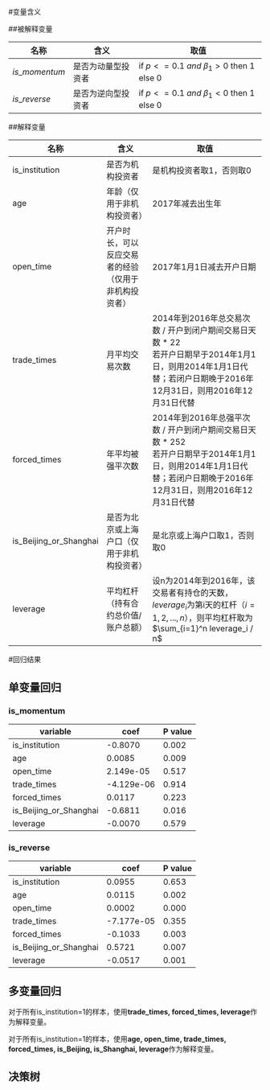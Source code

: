 #变量含义

##被解释变量

| 名称           | 含义               | 取值                                      |
| -------------- | ------------------ | ----------------------------------------- |
| $is\_momentum$ | 是否为动量型投资者 | if $p<=0.1\ and\ \beta_1>0$ then 1 else 0 |
| $is\_reverse$  | 是否为逆向型投资者 | if $p<=0.1\ and\ \beta_1<0$ then 1 else 0 |

##解释变量

| 名称                   | 含义                                                 | 取值                                                         |
| ---------------------- | ---------------------------------------------------- | ------------------------------------------------------------ |
| is_institution         | 是否为机构投资者                                     | 是机构投资者取1，否则取0                                     |
| age                    | 年龄（仅用于非机构投资者）                           | 2017年减去出生年                                             |
| open_time              | 开户时长，可以反应交易者的经验（仅用于非机构投资者） | 2017年1月1日减去开户日期                                     |
| trade_times            | 月平均交易次数                                       | 2014年到2016年总交易次数 / 开户到闭户期间交易日天数 * 22<br/>若开户日期早于2014年1月1日，则用2014年1月1日代替；若闭户日期晚于2016年12月31日，则用2016年12月31日代替 |
| forced_times           | 年平均被强平次数                                     | 2014年到2016年总强平次数 / 开户到闭户期间交易日天数 * 252<br/>若开户日期早于2014年1月1日，则用2014年1月1日代替；若闭户日期晚于2016年12月31日，则用2016年12月31日代替 |
| is_Beijing_or_Shanghai | 是否为北京或上海户口（仅用于非机构投资者）           | 是北京或上海户口取1，否则取0                                 |
| leverage               | 平均杠杆（持有合约总价值/账户总额）                  | 设n为2014年到2016年，该交易者有持仓的天数，$leverage_i$为第i天的杠杆（$i=1,2,...,n$），则平均杠杆取为$\sum_{i=1}^n leverage_i / n$ |

#回归结果

## 单变量回归

### is_momentum

| variable               | coef       | P value |
| ---------------------- | ---------- | ------- |
| is_institution         | -0.8070    | 0.002   |
| age                    | 0.0085     | 0.009   |
| open_time              | 2.149e-05  | 0.517   |
| trade_times            | -4.129e-06 | 0.914   |
| forced_times           | 0.0117     | 0.223   |
| is_Beijing_or_Shanghai | -0.6811    | 0.016   |
| leverage               | -0.0070    | 0.579   |

### is_reverse

| variable               | coef       | P value |
| ---------------------- | ---------- | ------- |
| is_institution         | 0.0955     | 0.653   |
| age                    | 0.0115     | 0.002   |
| open_time              | 0.0002     | 0.000   |
| trade_times            | -7.177e-05 | 0.355   |
| forced_times           | -0.1033    | 0.003   |
| is_Beijing_or_Shanghai | 0.5721     | 0.007   |
| leverage               | -0.0517    | 0.001   |



## 多变量回归

对于所有is_institution=1的样本，使用**trade_times, forced_times, leverage**作为解释变量。



对于所有is_institution=1的样本，使用**age, open_time, trade_times, forced_times, is_Beijing, is_Shanghai, leverage**作为解释变量。





## 决策树

